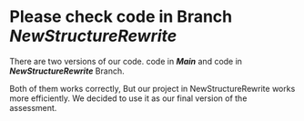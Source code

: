 # Please check code in Branch ***NewStructureRewrite***

There are two versions of our code.
code in ***Main*** and code in ***NewStructureRewrite*** Branch. 

Both of them works correctly, But our project in NewStructureRewrite works more efficiently.
We decided to use it as our final version of the assessment.
